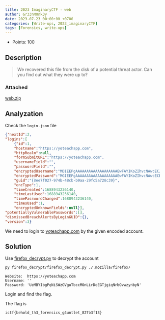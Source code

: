 ```yaml
---
title: 2023 ImaginaryCTF - web
author: Gr33nM0nk3y
date: 2023-07-23 00:00:00 +0700
categories: [Write-ups, 2023_imaginaryCTF]
tags: [Forensics, write-ups]
---
```


* Points: 100

## Description

> We recovered this file from the disk of a potential threat actor. Can you find out what they were up to?

### Attached

[web.zip](https://imaginaryctf.org/r/y1V79#web.zip)

## Analyzation

Check the ```login.json``` file

```json
{"nextId":2,
"logins":[
    {"id":1,
    "hostname":"https://yoteachapp.com",
    "httpRealm":null,
    "formSubmitURL":"https://yoteachapp.com",
    "usernameField":"",
    "passwordField":"",
    "encryptedUsername":"MDIEEPgAAAAAAAAAAAAAAAAAAAEwFAYIKoZIhvcNAwcECJs6PTFwzrMiBAiRmXcD4tn3bw==",
    "encryptedPassword":"MGIEEPgAAAAAAAAAAAAAAAAAAAEwFAYIKoZIhvcNAwcECBZPCW+NjkpUBDieso9w5lPvD85RNcErLbGTXdamyji7ZKcL9FHxjnvt1WqwcVCsOETgCWCgwCg1jJmAW/MYugOoqQ==",
    "guid":"{8ee7f027-974b-48cb-b9aa-29fc5a728c39}",
    "encType":1,
    "timeCreated":1688943236140,
    "timeLastUsed":1688943236140,
    "timePasswordChanged":1688943236140,
    "timesUsed":1,
    "encryptedUnknownFields":null}],
"potentiallyVulnerablePasswords":[],
"dismissedBreachAlertsByLoginGUID":{},
"version":3}
```

We need to login to [yoteachapp.com](https://yoteachapp.com) by the given encoded account.

## Solution

Use [firefox_decrypt.py](https://github.com/unode/firefox_decrypt) to decrypt the account

```sh
py firefox_decrypt/firefox_decrypt.py ./.mozilla/firefox/
```

```
Website:  https://yoteachapp.com
Username: ''
Password: 'UeMBYIbgPqNiSWzOVguTbccMOnLirDoEGTjgiqNrbOvwzynbyN'
```

Login and find the flag.

The flag is

```
ictf{behold_th3_forensics_g4untlet_827b3f13}
```